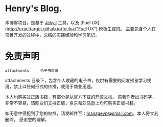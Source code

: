 Henry's Blog.
========
本博客项目，是基于 [Jekyll](https://github.com/jekyll/jekyll "Jekyll") 工具，以及 [Fuel UX](http://exacttarget.github.io/fuelux/"Fuel UX") 模板生成的。
主要包含个人在项目开发的过程中，总结的实践经验和学习笔记。



免责声明
========


```
attachments     电子书目录
```

attachments 目录下，包含个人收藏的电子书，仅供有需要的网友预览学习使用，禁止以任何形式的传播，或用于商业用途。

本人均购买过正版书籍，有部分是从官方下载的开源文档。
原著作者出书码字，非常不容易，请网友们支持正版，京东和亚马逊上均可购买正版书籍。

如无意中侵犯到了您的权益，请发邮件至：manageyp@gmail.com，本人将立刻删除。
感谢您的理解。